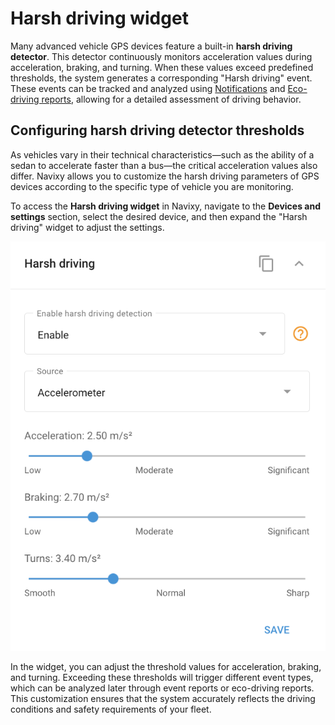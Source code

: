 # Harsh driving widget

Many advanced vehicle GPS devices feature a built-in **harsh driving detector**. This detector continuously monitors acceleration values during acceleration, braking, and turning. When these values exceed predefined thresholds, the system generates a corresponding "Harsh driving" event. These events can be tracked and analyzed using [Notifications](../../rules-and-notifications/safety/harsh-driving.md) and [Eco-driving reports](../../fleet-management/eco-driving.md), allowing for a detailed assessment of driving behavior.

## Configuring harsh driving detector thresholds

As vehicles vary in their technical characteristics—such as the ability of a sedan to accelerate faster than a bus—the critical acceleration values also differ. Navixy allows you to customize the harsh driving parameters of GPS devices according to the specific type of vehicle you are monitoring.

To access the **Harsh driving widget** in Navixy, navigate to the **Devices and settings** section, select the desired device, and then expand the "Harsh driving" widget to adjust the settings.

![image-20240815-214000.png](attachments/image-20240815-214000.png)

In the widget, you can adjust the threshold values for acceleration, braking, and turning. Exceeding these thresholds will trigger different event types, which can be analyzed later through event reports or eco-driving reports. This customization ensures that the system accurately reflects the driving conditions and safety requirements of your fleet.
